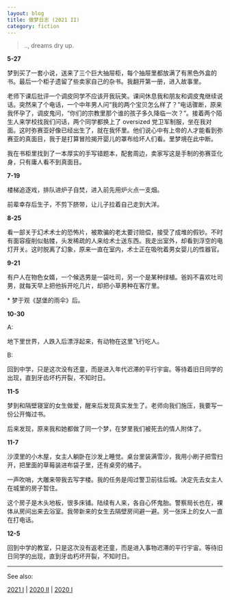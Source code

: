 ```yaml
---
layout: blog
title: 做梦日志 (2021 II)
category: fiction
---
```


> .., dreams dry up.

**5-27**


梦到买了一套小说，送来了三个巨大抽屉柜，每个抽屉里都放满了有黑色外盒的书。最后一个柜子遗留了些卖家自己的杂书。我翻开第一册，进入故事里。

老师下课后批评一个调皮同学不应该开我玩笑。课间休息我和朋友和调皮鬼继续说话。突然来了个电话，一个中年男人问“我的两个宝贝怎么样了？”电话骤断，原来我怀孕了，调皮鬼问，“你们的宗教里那个谁的孩子多久降临一次？”。接着两个陌生人来学校找我们问话，两个同学都换上了 oversized 党卫军制服，坐在我对面。这时弥赛亚好像已经出生了，就在我怀里。他们说心中有上帝的人才能看到弥赛亚的真面目，我于是打算冒险揭开婴儿的罩布给坏人们看。里梦境在此中断。

我在书柜里找到了一本厚实的手写错题本，配套周边，卖家写这是手制的弥赛亚化身，只有庸人看不到真面目。

**7-19**

楼梯追逐戏，排队进炉子自焚，进入前先用炉火点一支烟。

前辈幸存后生子，不剪下脐带，让儿子拉着自己走到大洋。

**8-25**

看一部关于幻术术士的恐怖片，被欺骗的老太要讨赔偿，接受了成堆的假钞。不时有面容瘦削似骷髅，头发稀疏的人来给术士送东西。我走出室外，却看到浮空的电灯开关。这时脱离了幻象，原来一直在室内，术士正在吸吮着男女婴儿的性器官。

**9-21**

有户人在物色女婿，一个候选男是一袋吐司，另一个是某种绿植。爸妈不喜欢吐司男，就每天早上把他拆开吃几片，却把小草男种在客厅里。

\* 梦于观《瑟堡的雨伞》后。

**10-30**

A:

地下里世界，人跌入后漂浮起来，有动物在这里飞行吃人。

B:

回到中学，只是这次没有还童，而是进入年代迟滞的平行宇宙。等待着旧日同学的出现，直到牙齿坏朽开裂，不知时日。

**11-5**

梦到和隔壁寝室的女生做爱，醒来后发现真实发生了。老师向我们施压，我要写一份公开悔过书。

后来发现，原来我和她都做了同一个梦，在梦里我们被死去的情人附体了。

**11-7**

沙漠里的小木屋，女主人躺卧在沙发上睡觉。桌台里装满雪沙，我用小刷子把雪扫开，把里面的草莓装进布袋子里，还有桌旁的橘子。

一声吹哨，大雕来带我去写字楼。我的任务是闯过警卫前往后城。决定先去女主人在城里的房子暂住。

这个房子是木头地板，很多床铺。陆续有人来，各自心怀鬼胎。警察局长也在，裸体从房间出来去浴室。我带新来的女生去隔壁房间避一避。另一张床上的女人一直在打电话。

**12-5**

回到中学的教室，只是这次没有返老还童，而是进入事物迟滞的平行宇宙。等待旧日同学的出现，直到牙齿朽坏开裂，不知时日。

------

See also:

[2021 I](/fiction/2021/5/16/my-dreams-2021-1.html) \| [2020 II](/fiction/2020/12/21/my-dreams-2020-2.html) \| [2020 I](/fiction/2020/05/29/my-dreams-2020-1.html)
